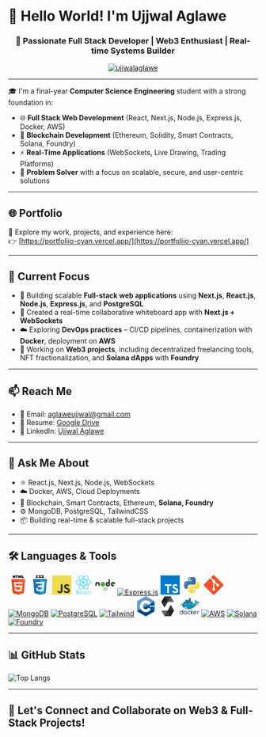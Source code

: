 # 👋 Hello World! I'm Ujjwal Aglawe

<h3 align="center">🚀 Passionate Full Stack Developer | Web3 Enthusiast | Real-time Systems Builder</h3>

<p align="center">
  <a href="https://github.com/UjjwalAglawe?tab=repositories"><img src="https://komarev.com/ghpvc/?username=ujjwalaglawe&label=Profile%20views&color=0e75b6&style=flat" alt="ujjwalaglawe" /></a>
</p>

---

🎓 I'm a final-year **Computer Science Engineering** student with a strong foundation in:

- 🌐 **Full Stack Web Development** (React, Next.js, Node.js, Express.js, Docker, AWS)
- 🔗 **Blockchain Development** (Ethereum, Solidity, Smart Contracts, Solana, Foundry)
- ⚡ **Real-Time Applications** (WebSockets, Live Drawing, Trading Platforms)
- 🧠 **Problem Solver** with a focus on scalable, secure, and user-centric solutions

---

## 🌐 Portfolio

🎯 Explore my work, projects, and experience here:  
👉 [https://portfoliio-cyan.vercel.app/](https://portfoliio-cyan.vercel.app/)

---

## 💼 Current Focus

- 🔭 Building scalable **Full-stack web applications** using **Next.js**, **React.js**, **Node.js**, **Express.js**, and **PostgreSQL**
- 🎨 Created a real-time collaborative whiteboard app with **Next.js + WebSockets**
- ☁️ Exploring **DevOps practices** – CI/CD pipelines, containerization with **Docker**, deployment on **AWS**
- 🔗 Working on **Web3 projects**, including decentralized freelancing tools, NFT fractionalization, and **Solana dApps** with **Foundry**

---

## 📫 Reach Me

- 📧 Email: [aglaweujjwal@gmail.com](mailto:aglaweujjwal@gmail.com)
- 💼 Resume: [Google Drive](https://drive.google.com/file/d/1hQWgoNf9ziN3sXRJteDr9SyWPiSHkrgW/view?usp=drive_link)
- 🔗 LinkedIn: [Ujjwal Aglawe](https://www.linkedin.com/in/ujjwal-aglawe-5a4004285/)

---

## 💬 Ask Me About

- ⚛️ React.js, Next.js, Node.js, WebSockets
- ☁️ Docker, AWS, Cloud Deployments
- 🔐 Blockchain, Smart Contracts, Ethereum, **Solana, Foundry**
- ⚙️ MongoDB, PostgreSQL, TailwindCSS
- 📦 Building real-time & scalable full-stack projects

---

## 🛠️ Languages & Tools

<p align="left">
  <a href="#"><img src="https://raw.githubusercontent.com/devicons/devicon/master/icons/html5/html5-original-wordmark.svg" width="40" height="40" alt="HTML5"/></a>
  <a href="#"><img src="https://raw.githubusercontent.com/devicons/devicon/master/icons/css3/css3-original-wordmark.svg" width="40" height="40" alt="CSS3"/></a>
  <a href="#"><img src="https://raw.githubusercontent.com/devicons/devicon/master/icons/javascript/javascript-original.svg" width="40" height="40" alt="JavaScript"/></a>
  <a href="#"><img src="https://raw.githubusercontent.com/devicons/devicon/master/icons/react/react-original-wordmark.svg" width="40" height="40" alt="React"/></a>
  <a href="#"><img src="https://raw.githubusercontent.com/devicons/devicon/master/icons/nodejs/nodejs-original-wordmark.svg" width="40" height="40" alt="Node.js"/></a>
  <a href="#"><img src="https://www.vectorlogo.zone/logos/expressjs/expressjs-icon.svg" width="40" height="40" alt="Express.js"/></a>
  <a href="#"><img src="https://raw.githubusercontent.com/devicons/devicon/master/icons/typescript/typescript-original.svg" width="40" height="40" alt="TypeScript"/></a>
  <a href="#"><img src="https://raw.githubusercontent.com/devicons/devicon/master/icons/python/python-original.svg" width="40" height="40" alt="Python"/></a>
  <a href="#"><img src="https://raw.githubusercontent.com/devicons/devicon/master/icons/git/git-original.svg" width="40" height="40" alt="Git"/></a>
  <a href="#"><img src="https://www.vectorlogo.zone/logos/mongodb/mongodb-icon.svg" width="40" height="40" alt="MongoDB"/></a>
  <a href="#"><img src="https://www.vectorlogo.zone/logos/postgresql/postgresql-icon.svg" width="40" height="40" alt="PostgreSQL"/></a>
  <a href="#"><img src="https://www.vectorlogo.zone/logos/tailwindcss/tailwindcss-icon.svg" width="40" height="40" alt="Tailwind"/></a>
  <a href="#"><img src="https://raw.githubusercontent.com/devicons/devicon/master/icons/cplusplus/cplusplus-original.svg" width="40" height="40" alt="C++"/></a>
  <a href="#"><img src="https://raw.githubusercontent.com/devicons/devicon/master/icons/solidity/solidity-original.svg" width="40" height="40" alt="Solidity"/></a>
  <a href="#"><img src="https://raw.githubusercontent.com/devicons/devicon/master/icons/docker/docker-original-wordmark.svg" width="40" height="40" alt="Docker"/></a>
  <a href="#"><img src="https://www.vectorlogo.zone/logos/amazon_aws/amazon_aws-icon.svg" width="40" height="40" alt="AWS"/></a>
  <a href="#"><img src="https://cryptologos.cc/logos/solana-sol-logo.svg" width="40" height="40" alt="Solana"/></a>
  <a href="#"><img src="https://avatars.githubusercontent.com/u/90737007?s=200&v=4" width="40" height="40" alt="Foundry"/></a>
</p>

---

## 📊 GitHub Stats

<p align="left">
  <img src="https://github-readme-stats.vercel.app/api/top-langs?username=ujjwalaglawe&show_icons=true&locale=en&layout=compact" alt="Top Langs" />
</p>

---

## 🤝 Let's Connect and Collaborate on Web3 & Full-Stack Projects!
